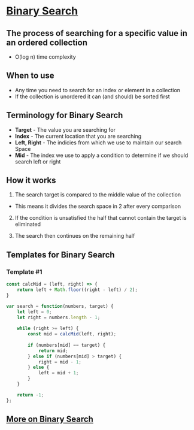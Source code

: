 # [Binary Search](https://leetcode.com/problems/binary-search/solutions/2794222/binary-search/)

## The process of searching for a specific value in an ordered collection

* O(log n) time complexity

## When to use

* Any time you need to search for an index or element in a collection
* If the collection is unordered it can (and should) be sorted first

## Terminology for Binary Search

* **Target** - The value you are searching for
* **Index** - The current location that you are searching
* **Left, Right** - The indicies from which we use to maintain our search Space
* **Mid** - The index we use to apply a condition to determine if we should search left or right

## How it works

1. The search target is compared to the middle value of the collection

  * This means it divides the search space in 2 after every comparison

2. If the condition is unsatisfied the half that cannot contain the target is eliminated

3. The search then continues on the remaining half

## Templates for Binary Search

### Template #1

```javascript
const calcMid = (left, right) => {
    return left + Math.floor((right - left) / 2);
}

var search = function(numbers, target) {
    let left = 0;
    let right = numbers.length - 1;
    
    while (right >= left) {
        const mid = calcMid(left, right);
   
        if (numbers[mid] == target) {
            return mid;  
        } else if (numbers[mid] > target) {
            right = mid - 1;
        } else {
            left = mid + 1;
        }
    }

    return -1;
};
```

## [More on Binary Search](https://leetcode.com/explore/learn/card/binary-search/126/template-ii/)